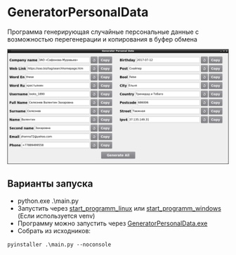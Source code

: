 # GeneratorPersonalData

Программа генерирующая случайные персональные данные с возможностью перегенерации и копирования в буфер обмена

![](img/preview.png)

## Варианты запуска
- python.exe .\main.py 
- Запустить через [start_programm_linux](start_programm_linux.sh) или [start_programm_windows](start_programm_windows.ps1) (Если используется venv)
- Программу можно запустить через [GeneratorPersonalData.exe](dist/GeneratorPersonalData.exe.lnk)
- Собрать из исходников:
```commandline
pyinstaller .\main.py --noconsole
```

